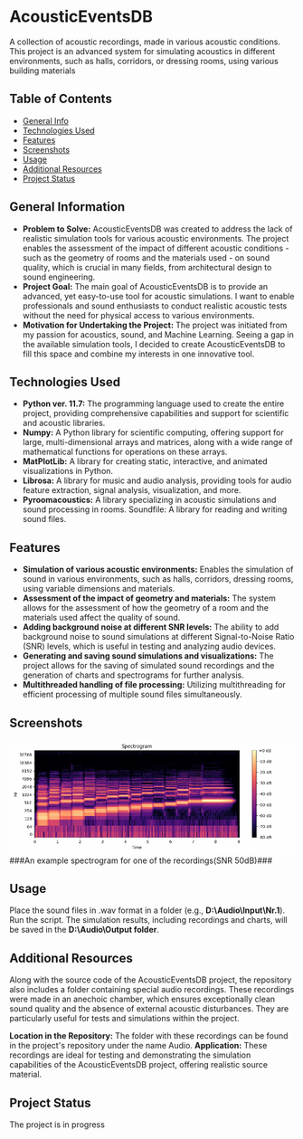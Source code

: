 # AcousticEventsDB
A collection of acoustic recordings, made in various acoustic conditions. This project is an advanced system for simulating acoustics in different environments, such as halls, corridors, or dressing rooms, using various building materials


## Table of Contents
* [General Info](#general-information)
* [Technologies Used](#technologies-used)
* [Features](#features)
* [Screenshots](#screenshots)
* [Usage](#usage)
* [Additional Resources](#Additional-Resources)
* [Project Status](#project-status)


## General Information
- **Problem to Solve:** AcousticEventsDB was created to address the lack of realistic simulation tools for various acoustic environments. The project enables the assessment of the impact of different acoustic conditions - such as the geometry of rooms and the materials used - on sound quality, which is crucial in many fields, from architectural design to sound engineering.
- **Project Goal:** The main goal of AcousticEventsDB is to provide an advanced, yet easy-to-use tool for acoustic simulations. I want to enable professionals and sound enthusiasts to conduct realistic acoustic tests without the need for physical access to various environments.
- **Motivation for Undertaking the Project:** The project was initiated from my passion for acoustics, sound, and Machine Learning. Seeing a gap in the available simulation tools, I decided to create AcousticEventsDB to fill this space and combine my interests in one innovative tool.


## Technologies Used
- **Python ver. 11.7:** The programming language used to create the entire project, providing comprehensive capabilities and support for scientific and acoustic libraries.
- **Numpy:** A Python library for scientific computing, offering support for large, multi-dimensional arrays and matrices, along with a wide range of mathematical functions for operations on these arrays.
- **MatPlotLib:** A library for creating static, interactive, and animated visualizations in Python.
- **Librosa:** A library for music and audio analysis, providing tools for audio feature extraction, signal analysis, visualization, and more.
- **Pyroomacoustics:** A library specializing in acoustic simulations and sound processing in rooms.
Soundfile: A library for reading and writing sound files.


## Features
- **Simulation of various acoustic environments:** Enables the simulation of sound in various environments, such as halls, corridors, dressing rooms, using variable dimensions and materials.
- **Assessment of the impact of geometry and materials:** The system allows for the assessment of how the geometry of a room and the materials used affect the quality of sound.
- **Adding background noise at different SNR levels:** The ability to add background noise to sound simulations at different Signal-to-Noise Ratio (SNR) levels, which is useful in testing and analyzing audio devices.
- **Generating and saving sound simulations and visualizations:** The project allows for the saving of simulated sound recordings and the generation of charts and spectrograms for further analysis.
- **Multithreaded handling of file processing:** Utilizing multithreading for efficient processing of multiple sound files simultaneously.


## Screenshots
![Example screenshot](cl-rom-sc-t-asc-2oct-ed-32_cube_wood_SNR50_spectrogram.png)
###An example spectrogram for one of the recordings(SNR 50dB)###


## Usage
Place the sound files in .wav format in a folder (e.g., **D:\Audio\Input\Nr.1**).
Run the script.
The simulation results, including recordings and charts, will be saved in the **D:\Audio\Output folder**.


## Additional Resources
Along with the source code of the AcousticEventsDB project, the repository also includes a folder containing special audio recordings. These recordings were made in an anechoic chamber, which ensures exceptionally clean sound quality and the absence of external acoustic disturbances. They are particularly useful for tests and simulations within the project.

**Location in the Repository:** The folder with these recordings can be found in the project's repository under the name Audio.
**Application:** These recordings are ideal for testing and demonstrating the simulation capabilities of the AcousticEventsDB project, offering realistic source material.


## Project Status
The project is in progress

